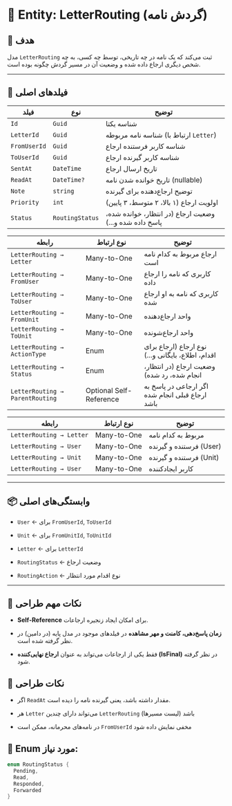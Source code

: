 
# 🔁 Entity: LetterRouting (گردش نامه)

## 🎯 هدف
مدل `LetterRouting` ثبت می‌کند که یک نامه در چه تاریخی، توسط چه کسی، به چه شخص دیگری ارجاع داده شده و وضعیت آن در مسیر گردش چگونه بوده است.

---

## 🧱 فیلدهای اصلی

| فیلد | نوع | توضیح |
|------|-----|--------|
| `Id` | `Guid` | شناسه یکتا |
| `LetterId` | `Guid` | شناسه نامه مربوطه (ارتباط با `Letter`) |
| `FromUserId` | `Guid` | شناسه کاربر فرستنده ارجاع |
| `ToUserId` | `Guid` | شناسه کاربر گیرنده ارجاع |
| `SentAt` | `DateTime` | تاریخ ارسال ارجاع |
| `ReadAt` | `DateTime?` | تاریخ خوانده شدن نامه (nullable) |
| `Note` | `string` | توضیح ارجاع‌دهنده برای گیرنده |
| `Priority` | `int` | اولویت ارجاع (۱ بالا، ۲ متوسط، ۳ پایین) |
| `Status` | `RoutingStatus` | وضعیت ارجاع (در انتظار، خوانده شده، پاسخ داده شده و...) |


|رابطه|نوع ارتباط|توضیح|
|---|---|---|
|`LetterRouting → Letter`|Many-to-One|ارجاع مربوط به کدام نامه است|
|`LetterRouting → FromUser`|Many-to-One|کاربری که نامه را ارجاع داده|
|`LetterRouting → ToUser`|Many-to-One|کاربری که نامه به او ارجاع شده|
|`LetterRouting → FromUnit`|Many-to-One|واحد ارجاع‌دهنده|
|`LetterRouting → ToUnit`|Many-to-One|واحد ارجاع‌شونده|
|`LetterRouting → ActionType`|Enum|نوع ارجاع (ارجاع برای اقدام، اطلاع، بایگانی و...)|
|`LetterRouting → Status`|Enum|وضعیت ارجاع (در انتظار، انجام شده، رد شده)|
|`LetterRouting → ParentRouting`|Optional Self-Reference|اگر ارجاعی در پاسخ به ارجاع قبلی انجام شده باشد|




|رابطه|نوع ارتباط|توضیح|
|---|---|---|
|`LetterRouting → Letter`|Many-to-One|مربوط به کدام نامه|
|`LetterRouting → User`|Many-to-One|فرستنده و گیرنده (User)|
|`LetterRouting → Unit`|Many-to-One|فرستنده و گیرنده (Unit)|
|`LetterRouting → User`|Many-to-One|کاربر ایجادکننده|



---
## 📦 وابستگی‌های اصلی

- `User` ← برای `FromUserId`, `ToUserId`
    
- `Unit` ← برای `FromUnitId`, `ToUnitId`
    
- `Letter` ← برای `LetterId`
    
- `RoutingStatus` ← وضعیت ارجاع
    
- `RoutingAction` ← نوع اقدام مورد انتظار
    

---

## 🧠 نکات مهم طراحی

- **Self-Reference** برای امکان ایجاد زنجیره ارجاعات.
    
- **زمان پاسخ‌دهی، کامنت و مهر مشاهده** در فیلدهای موجود در مدل پایه (در دامین) در نظر گرفته شده است.
    
- فقط یکی از ارجاعات می‌تواند به عنوان **ارجاع نهایی‌کننده (IsFinal)** در نظر گرفته شود.
## 📌 نکات طراحی

- اگر `ReadAt` مقدار داشته باشد، یعنی گیرنده نامه را دیده است.
    
- هر `Letter` می‌تواند دارای چندین `LetterRouting` باشد (لیست مسیرها)
    
- در نامه‌های محرمانه، ممکن است `FromUserId` مخفی نمایش داده شود
## 🔸 Enum مورد نیاز:

```csharp
enum RoutingStatus {
  Pending,
  Read,
  Responded,
  Forwarded
}
